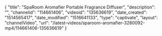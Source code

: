 {
    "title": "SpaRoom Aromafier Portable Fragrance Diffuser",
    "description": "",
    "channelid": "114661406",
    "videoid": "135636619",
    "date_created": "1514565417",
    "date_modified": "1516641133",
    "type": "captivate",
    "layout": "channelVideo",
    "url": "\/latest-videos\/sparoom-aromafier-3280092-mp4\/114661406-135636619"
}